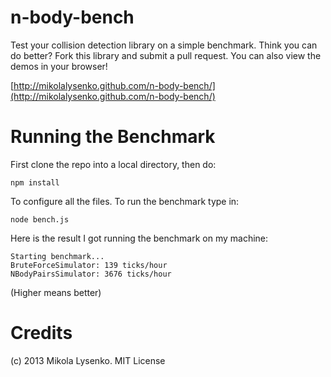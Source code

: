n-body-bench
============
Test your collision detection library on a simple benchmark.  Think you can do better?  Fork this library and submit a pull request.  You can also view the demos in your browser!

[http://mikolalysenko.github.com/n-body-bench/](http://mikolalysenko.github.com/n-body-bench/)

Running the Benchmark
=====================
First clone the repo into a local directory, then do:

    npm install
    
To configure all the files.  To run the benchmark type in:

    node bench.js

Here is the result I got running the benchmark on my machine:

```
Starting benchmark...
BruteForceSimulator: 139 ticks/hour
NBodyPairsSimulator: 3676 ticks/hour
```

(Higher means better)


Credits
=======
(c) 2013 Mikola Lysenko. MIT License